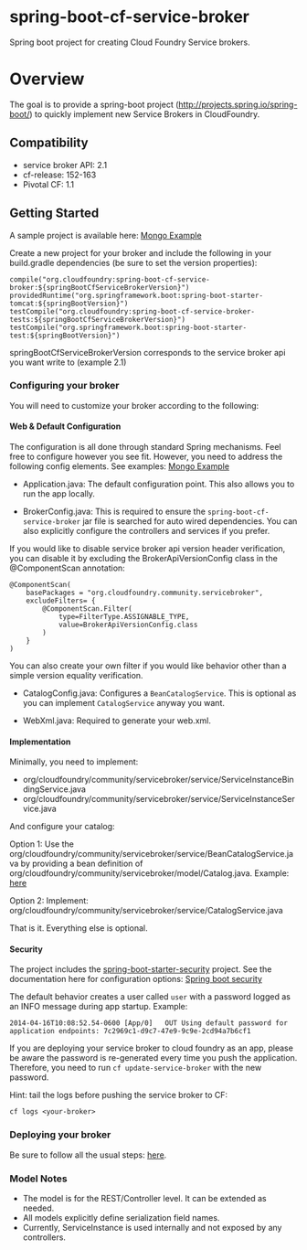 spring-boot-cf-service-broker
===========================

Spring boot project for creating Cloud Foundry Service brokers.

# Overview

The goal is to provide a spring-boot project (http://projects.spring.io/spring-boot/) to quickly implement new Service Brokers in CloudFoundry.  

## Compatibility

* service broker API: 2.1
* cf-release: 152-163
* Pivotal CF: 1.1

## Getting Started

A sample project is available here: [Mongo Example](https://github.com/spgreenberg/spring-boot-cf-service-broker-mongo)

Create a new project for your broker and include the following in your build.gradle dependencies (be sure to set the version properties):
	
	compile("org.cloudfoundry:spring-boot-cf-service-broker:${springBootCfServiceBrokerVersion}")
	providedRuntime("org.springframework.boot:spring-boot-starter-tomcat:${springBootVersion}")
    testCompile("org.cloudfoundry:spring-boot-cf-service-broker-tests:${springBootCfServiceBrokerVersion}")
    testCompile("org.springframework.boot:spring-boot-starter-test:${springBootVersion}")

springBootCfServiceBrokerVersion corresponds to the service broker api you want write to (example 2.1)

### Configuring your broker

You will need to customize your broker according to the following:

#### Web & Default Configuration

The configuration is all done through standard Spring mechanisms.  Feel free to configure however you see fit.  However, you need to address the following config elements. See examples: [Mongo Example](https://github.com/spgreenberg/spring-boot-cf-service-broker-mongo/tree/master/src/main/java/com/pivotal/cf/broker/mongodb/config)

* Application.java: The default configuration point.  This also allows you to run the app locally.

* BrokerConfig.java: This is required to ensure the `spring-boot-cf-service-broker` jar file is searched for auto wired dependencies.  You can also explicitly configure the controllers and services if you prefer.

If you would like to disable service broker api version header verification, you can disable it by excluding the BrokerApiVersionConfig class in the @ComponentScan annotation:

	@ComponentScan(
		basePackages = "org.cloudfoundry.community.servicebroker", 
		excludeFilters= { 
			@ComponentScan.Filter(
				type=FilterType.ASSIGNABLE_TYPE, 
				value=BrokerApiVersionConfig.class
			)
		}
	)

You can also create your own filter if you would like behavior other than a simple version equality verification.

* CatalogConfig.java: Configures a `BeanCatalogService`.  This is optional as you can implement `CatalogService` anyway you want.

* WebXml.java: Required to generate your web.xml.

#### Implementation

Minimally, you need to implement:

- org/cloudfoundry/community/servicebroker/service/ServiceInstanceBindingService.java
- org/cloudfoundry/community/servicebroker/service/ServiceInstanceService.java

And configure your catalog: 

Option 1: Use the org/cloudfoundry/community/servicebroker/service/BeanCatalogService.java by providing a bean definition of org/cloudfoundry/community/servicebroker/model/Catalog.java.  Example: [here](https://github.com/spgreenberg/spring-boot-cf-service-broker-mongo/blob/master/src/main/java/org/cloudfoundry/community/servicebroker/mongodb/config/CatalogConfig.java)

Option 2: Implement: org/cloudfoundry/community/servicebroker/service/CatalogService.java

That is it.  Everything else is optional.

#### Security

The project includes the [spring-boot-starter-security](https://github.com/spring-projects/spring-boot/tree/master/spring-boot-starters/spring-boot-starter-security) project.  See the documentation here for configuration options: [Spring boot security](http://docs.spring.io/spring-boot/docs/current-SNAPSHOT/reference/htmlsingle/#boot-features-security)

The default behavior creates a user called `user` with a  password logged as an INFO message during app startup.  Example:

	2014-04-16T10:08:52.54-0600 [App/0]   OUT Using default password for application endpoints: 7c2969c1-d9c7-47e9-9c9e-2cd94a7b6cf1

If you are deploying your service broker to cloud foundry as an app, please be aware the password is re-generated every time you push the application.  Therefore, you need to run `cf update-service-broker` with the new password. 

Hint: tail the logs before pushing the service broker to CF:

	cf logs <your-broker>

### Deploying your broker

Be sure to follow all the usual steps: [here](http://docs.cloudfoundry.org/services/).

### Model Notes

- The model is for the REST/Controller level.  It can be extended as needed.
- All models explicitly define serialization field names.
- Currently, ServiceInstance is used internally and not exposed by any controllers.




